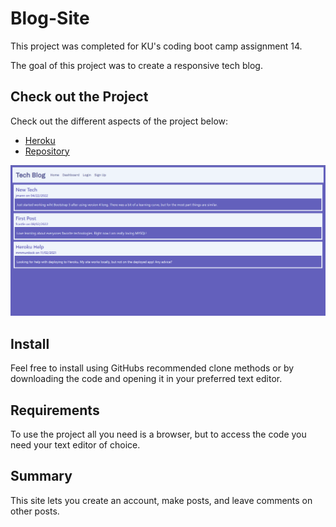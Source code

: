 # Blog-Site

This project was completed for KU's coding boot camp assignment 14. 

The goal of this project was to create a responsive tech blog.

## Check out the Project
Check out the different aspects of the project below:

- [Heroku](https://murmuring-escarpment-36262.herokuapp.com/)
- [Repository](https://github.com/johnathanmann/Blog-Site)

![Screenshot of dashboard](./public/img/Screenshot%202022-09-19%20224143.png)

## Install
Feel free to install using GitHubs recommended clone methods or by downloading the code and opening it in your preferred text editor.

## Requirements
To use the project all you need is a browser, but to access the code you need your text editor of choice.

## Summary
This site lets you create an account, make posts, and leave comments on other posts.